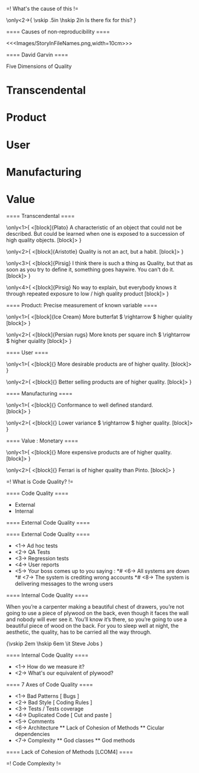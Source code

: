 
=! What's the cause of this !=

\only<2->{
   \vskip .5in
   \hskip 2in
   Is there fix for this?
}



==== Causes of non-reproducibility ====

<<<Images/StoryInFileNames.png,width=10cm>>>

==== David Garvin ====

Five Dimensions of Quality

# Transcendental
# Product 
# User 
# Manufacturing
# Value

==== Transcendental ====

\only<1>{
<[block]{Plato}
A characteristic of an object that could not be described.  But could be learned when one is exposed to a succession of high quality objects.
[block]>
}

\only<2>{
<[block]{Aristotle}
Quality is not an act, but a habit.
[block]>
}

\only<3>{
<[block]{Pirsig}
I think there is such a thing as Quality, but that as soon as you try to define it, something goes haywire.
You can't do it.
[block]>
}

\only<4>{
<[block]{Pirsig}
No way to explain,  but everybody knows it through repeated exposure to low / high quality product
[block]>
}



==== Product: Precise measurement of known variable  ====


\only<1>{
<[block]{Ice Cream}
  More butterfat $ \rightarrow $ higher  quiality 
[block]>
}

\only<2>{
<[block]{Persian rugs}
  More knots per square inch $ \rightarrow $ higher  quiality 
[block]>
}


==== User  ====

\only<1>{
<[block]{}
  More desirable products are of higher quality.
[block]>
}

\only<2>{
<[block]{}
  Better selling products are of higher quality.
[block]>
}



==== Manufacturing ====

\only<1>{
<[block]{}
  Conformance to well defined standard.  
[block]>
}

\only<2>{
<[block]{}
  Lower variance $ \rightarrow $ higher quality.
[block]>
}



==== Value : Monetary ====

\only<1>{
<[block]{}
  More expensive products are of higher quality.
[block]>
}

\only<2>{
<[block]{}
   Ferrari is of higher quality than Pinto.
[block]>
}


=! What is Code Quality? !=


==== Code Quality ====

* External
* Internal


==== External Code Quality ====



==== External Code Quality ====

* <1-> Ad hoc tests
* <2-> QA Tests
* <3-> Regression tests
* <4-> User reports
* <5-> Your boss comes up to you saying : 
*# <6-> All systems are down
*# <7-> The system is crediting wrong accounts
*# <8-> The system is delivering messages to the wrong users 


==== Internal Code Quality ====

When you’re a carpenter making a beautiful chest of drawers, you’re not going to use a piece of plywood on the back, even though it faces the wall and nobody will ever see it. You’ll know it’s there, so you’re going to use a beautiful piece of wood on the back. For you to sleep well at night, the aesthetic, the quality, has to be carried all the way through.

{\vskip 2em \hskip 6em  \it Steve Jobs }

==== Internal Code Quality ====

* <1-> How do we measure it?
* <2-> What's our equivalent of plywood?


==== 7 Axes of Code Quality ====

* <1-> Bad Patterns [ Bugs ] 
* <2-> Bad Style [ Coding Rules ]
* <3-> Tests / Tests coverage 
* <4-> Duplicated Code [ Cut and paste ]
* <5-> Comments
* <6-> Architecture 
** Lack of Cohesion of Methods
** Cicular dependencies 
* <7-> Complexity 
**  God classes
**  God methods 


==== Lack of Cohesion of Methods [LCOM4] ====



=! Code Complexity != 
